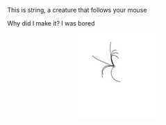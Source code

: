This is string, a creature that follows your mouse

Why did I make it? I was bored


<p align="center">
  <img src="https://github.com/Space-00/String/blob/main/SharedScreenshot.jpg" alt="img" width="200" height="200">
</p>
